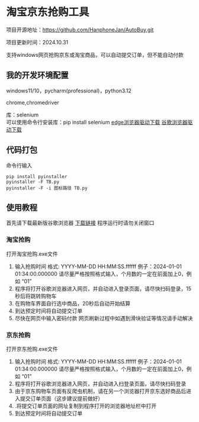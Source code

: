 # 淘宝京东抢购工具

项目开源地址：https://github.com/HanphoneJan/AutoBuy.git

项目更新时间：2024.10.31

支持windows网页抢购京东或淘宝商品，可以自动提交订单，但不能自动付款

## 我的开发环境配置

windows11/10，pycharm(professional)，python3.12

chrome,chromedriver 

库：selenium  
可以使用命令行安装库：pip install selenium
[edge浏览器驱动下载](https://developer.microsoft.com/en-us/microsoft-edge/tools/webdriver/?form=MA13LH)
[谷歌浏览器驱动下载](https://googlechromelabs.github.io/chrome-for-testing/#canary)

## 代码打包

命令行输入

```
pip install pyinstaller
pyinstaller -F TB.py
pyinstaller -F -i 图标路径 TB.py
```

## 使用教程
首先请下载最新版谷歌浏览器  [下载链接](https://zh-googe.com/)
程序运行时请勿关闭窗口

### 淘宝抢购
打开淘宝抢购.exe文件
1. 输入抢购时间
   格式: YYYY-MM-DD HH:MM:SS.ffffff
   例子：2024-01-01 01:34:00.000000
   请尽量严格按照格式输入，个月数的一定在前面加上0，例如 “01”
2. 程序将打开谷歌浏览器进入网页，并自动进入登录页面，请尽快扫码登录，15秒后将跳转购物车
3. 在购物车界面自行选中商品，20秒后自动开始结算
4. 到达预定时间将自动提交订单
5. 尽快在网页中输入密码付款
网页刷新过程中如遇到滑块验证等情况请手动解决
### 京东抢购
打开京东抢购.exe文件

1. 输入抢购时间
   格式: YYYY-MM-DD HH:MM:SS.ffffff
   例子：2024-01-01 01:34:00.000000
   请尽量严格按照格式输入，个月数的一定在前面加上0，例如 “01”
2. 程序将打开谷歌浏览器进入网页，并自动进入扫登录页面，请尽快扫码登录
3. 由于京东购物车页面有反爬虫机制，请在另一个浏览器打开京东选好商品后进入提交订单页面（这步建议提前做好）
4. .将提交订单页面的网址复制到程序打开的浏览器地址栏中打开
5. 到达预定时间将自动提交订单